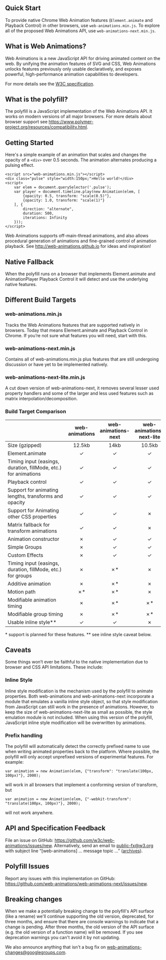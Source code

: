 
Quick Start
-----------

To provide native Chrome Web Animation features (`Element.animate` and Playback Control) in other browsers, use `web-animations.min.js`. To explore all of the proposed Web Animations API, use `web-animations-next.min.js`.

What is Web Animations?
-----------------------

Web Animations is a new JavaScript API for driving animated content on the web. By unifying the animation features of SVG and CSS, Web Animations unlocks features previously only usable declaratively, and exposes powerful, high-performance animation capabilities to developers.

For more details see the [W3C specification](http://w3c.github.io/web-animations/).

What is the polyfill?
---------------------

The polyfill is a JavaScript implementation of the Web Animations API. It works on modern versions of all major browsers. For more details about browser support see <https://www.polymer-project.org/resources/compatibility.html>.

Getting Started
---------------

Here's a simple example of an animation that scales and changes the opacity of a `<div>` over 0.5 seconds. The animation alternates producing a pulsing effect.

    <script src="web-animations.min.js"></script>
    <div class="pulse" style="width:150px;">Hello world!</div>
    <script>
        var elem = document.querySelector('.pulse');
        var player = document.timeline.play(new Animation(elem, [
            {opacity: 0.5, transform: "scale(0.5)"},
            {opacity: 1.0, transform: "scale(1)"}
        ], {
            direction: "alternate",
            duration: 500,
            iterations: Infinity
        }));
    </script>

Web Animations supports off-main-thread animations, and also allows procedural generation of animations and fine-grained control of animation playback. See <http://web-animations.github.io> for ideas and inspiration!

Native Fallback
---------------

When the polyfill runs on a browser that implements Element.animate and AnimationPlayer Playback
Control it will detect and use the underlying native features.

Different Build Targets
-----------------------

### web-animations.min.js

Tracks the Web Animations features that are supported natively in browsers. Today that means Element.animate and Playback Control in Chrome. If you’re not sure what features you will need, start with this.

### web-animations-next.min.js

Contains all of web-animations.min.js plus features that are still undergoing discussion or have yet to be implemented natively.

### web-animations-next-lite.min.js

A cut down version of web-animations-next, it removes several lesser used property handlers and some of the larger and less used features such as matrix interpolation/decomposition.

### Build Target Comparison

|                        | web-animations | web-animations-next | web-animations-next-lite |
|------------------------|:--------------:|:-------------------:|:------------------------:|
|Size (gzipped)          | 12.5kb         | 14kb                | 10.5kb                   |
|<div style='width: 180px'>Element.animate</div>|&#10003;|&#10003;|&#10003;|
|<div style='width: 180px'>Timing input (easings, duration, fillMode, etc.) for animations</div>|&#10003;|&#10003;|&#10003;|
|<div style='width: 180px'>Playback control</div>|&#10003;|&#10003;|&#10003;|
|<div style='width: 180px'>Support for animating lengths, transforms and opacity</div>|&#10003;|&#10003;|&#10003;|
|<div style='width: 180px'>Support for Animating other CSS properties</div>|&#10003;|&#10003;|&#10007;|
|<div style='width: 180px'>Matrix fallback for transform animations</div>|&#10003;|&#10003;|&#10007;|
|<div style='width: 180px'>Animation constructor</div>|&#10007;|&#10003;|&#10003;|
|<div style='width: 180px'>Simple Groups</div>|&#10007;|&#10003;|&#10003;|
|<div style='width: 180px'>Custom Effects</div>|&#10007;|&#10003;|&#10003;|
|<div style='width: 180px'>Timing input (easings, duration, fillMode, etc.) for groups</div>|&#10007;|&#10007;*|&#10007;|
|<div style='width: 180px'>Additive animation</div>|&#10007;|&#10007;\*|&#10007;|
|<div style='width: 180px'>Motion path</div>|&#10007;\*|&#10007;\*|&#10007;|
|<div style='width: 180px'>Modifiable animation timing</div>|&#10007;|&#10007;\*|&#10007;\*|
|<div style='width: 180px'>Modifiable group timing</div>|&#10007;|&#10007;\*|&#10007;\*|
|<div style='width: 180px'>Usable inline style**</div>|&#10003;|&#10003;|&#10007;|

\* support is planned for these features.
** see inline style caveat below.

Caveats
-------

Some things won’t ever be faithful to the native implementation due to browser and CSS API limitations. These include:

### Inline Style

Inline style modification is the mechanism used by the polyfill to animate properties. Both web-animations and web-animations-next incorporate a module that emulates a vanilla inline style object, so that style modification from JavaScript can still work in the presence of animations. However, to keep the size of web-animations-next-lite as small as possible, the style emulation module is not included. When using this version of the polyfill, JavaScript inline style modification will be overwritten by animations.

### Prefix handling

The polyfill will automatically detect the correctly prefixed name to use when writing animated properties back to the platform. Where possible, the polyfill will only accept unprefixed versions of experimental features. For example:

    var animation = new Animation(elem, {"transform": "translate(100px, 100px)"}, 2000);

will work in all browsers that implement a conforming version of transform, but

    var animation = new Animation(elem, {"-webkit-transform": "translate(100px, 100px)"}, 2000);

will not work anywhere.

API and Specification Feedback
------------------------------

File an issue on GitHub: <https://github.com/w3c/web-animations/issues/new>.
Alternatively, send an email to <public-fx@w3.org> with subject line “[web-animations]
… message topic …” ([archives](http://lists.w3.org/Archives/Public/public-fx/)).

Polyfill Issues
---------------

Report any issues with this implementation on GitHub: <https://github.com/web-animations/web-animations-next/issues/new>.

Breaking changes
----------------

When we make a potentially breaking change to the polyfill's API surface (like a rename) we'll continue supporting the old version, deprecated, for three months, and ensure that there are console warnings to indicate that a change is pending. After three months, the old version of the API surface (e.g. the old version of a function name) will be removed. If you see deprecation warnings you can't avoid it by not updating.

We also announce anything that isn't a bug fix on [web-animations-changes@googlegroups.com](https://groups.google.com/forum/#!forum/web-animations-changes).
